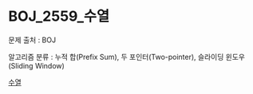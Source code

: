 # BOJ_2559_수열
문제 출처 : BOJ

알고리즘 분류 : 누적 합(Prefix Sum), 두 포인터(Two-pointer), 슬라이딩 윈도우(Sliding Window)

[수열](https://www.acmicpc.net/problem/2559)